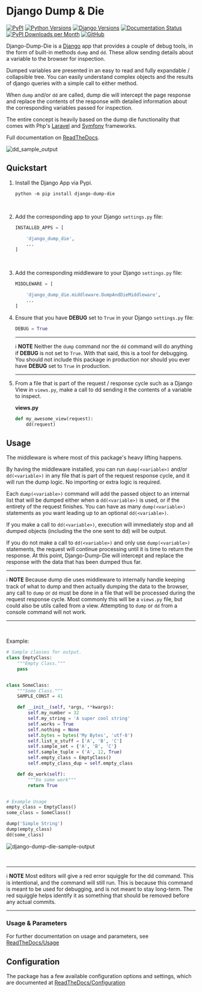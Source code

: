 Django Dump & Die
============================

[![PyPI](https://img.shields.io/pypi/v/django-dump-die?color=blue)](https://img.shields.io/pypi/v/django-dump-die?color=blue)
[![Python Versions](https://img.shields.io/badge/python-%3E%3D3.8-brightgreen)](https://img.shields.io/badge/python-%3E%3D3.8-brightgreen)
[![Django Versions](https://img.shields.io/badge/django-%3E%3D3.2-brightgreen)](https://img.shields.io/badge/django-%3E%3D3.2-brightgreen)
[![Documentation Status](https://readthedocs.org/projects/django-dump-die/badge/?version=latest)](https://django-dump-die.readthedocs.io/en/latest/?badge=latest)
[![PyPI Downloads per Month](https://img.shields.io/pypi/dm/django-dump-die.svg)](https://pypi.python.org/pypi/django-dump-die)
[![GitHub](https://img.shields.io/github/license/DJBarnes/django-dump-die)](https://img.shields.io/github/license/DJBarnes/django-dump-die)


Django-Dump-Die is a [Django](https://www.djangoproject.com/) app that
provides a couple of debug tools, in the form of built-in methods
`dump` and `dd`. These allow sending details about a variable to the
browser for inspection.

Dumped variables are presented in an easy to read and
fully expandable / collapsible tree. You can easily understand complex objects
and the results of django queries with a simple call to either method.

When `dump` and/or `dd` are called, dump die will intercept the page
response and replace the contents of the response with detailed information
about the corresponding variables passed for inspection.

The entire concept is heavily based on the dump die functionality that comes
with Php's [Laravel](https://laravel.com/)
and [Symfony](https://symfony.com/) frameworks.

Full documentation on [ReadTheDocs](https://django-dump-die.readthedocs.io/en/latest/).

![dd_sample_output](https://user-images.githubusercontent.com/4390026/173413467-afcea349-a28b-42c0-bd18-5922df17b453.png)

## Quickstart
1.  Install the Django App via Pypi.
    ```shell
    python -m pip install django-dump-die
    ```

<br>

2.  Add the corresponding app to your Django ``settings.py`` file:
    ```python
    INSTALLED_APPS = [

        'django_dump_die',
        ...
    ]
    ```

<br>

3.  Add the corresponding middleware to your Django ``settings.py`` file:
    ```python
    MIDDLEWARE = [

        'django_dump_die.middleware.DumpAndDieMiddleware',
        ...
    ]
    ```

4.  Ensure that you have **DEBUG** set to ``True`` in your Django ``settings.py`` file:
    ```python
    DEBUG = True
    ```

    ---
    :information_source: **NOTE**
    Neither the `dump` command nor the `dd` command will do anything if **DEBUG** is not set to `True`.
    With that said, this is a tool for debugging. You should not include this package
    in production nor should you ever have **DEBUG** set to `True` in production.

    ---

5.  From a file that is part of the request / response cycle such as a Django
    View in `views.py`, make a call to dd sending it the contents of a variable
    to inspect.

    **views.py**
    ```python
    def my_awesome_view(request):
        dd(request)
    ```

## Usage
The middleware is where most of this package's heavy lifting happens.

By having the middleware installed, you can run ``dump(<variable>)`` and/or
``dd(<variable>)`` in any file that is part of the request response cycle,
and it will run the dump logic. No importing or extra logic is required.

Each ``dump(<variable>)`` command will add the passed object to an internal
list that will be dumped either when a ``dd(<variable>)`` is used, or if the
entirety of the request finishes. You can have as many ``dump(<variable>)``
statements as you want leading up to an optional ``dd(<variable>)``.

If you make a call to ``dd(<variable>)``, execution will immediately stop
and all dumped objects (including the the one sent to dd) will be output.

If you do not make a call to ``dd(<variable>)`` and only use
``dump(<variable>)`` statements, the request will continue processing until
it is time to return the response. At this point, Django-Dump-Die will
intercept and replace the response with the data that has been dumped thus
far.

---
:information_source: **NOTE**
Because dump die uses middleware to internally handle keeping track of
what to dump and then actually dumping the data to the browser, any
call to ``dump`` or ``dd`` must be done in a file that will be processed
during the request response cycle. Most commonly this will be a
``views.py`` file, but could also be utils called from a view.
Attempting to ``dump`` or ``dd`` from a console command will not work.

---

<br>

Example:
```python
# Sample classes for output.
class EmptyClass:
    """Empty Class."""
    pass


class SomeClass:
    """Some Class."""
    SAMPLE_CONST = 41

    def __init__(self, *args, **kwargs):
        self.my_number = 32
        self.my_string = 'A super cool string'
        self.works = True
        self.nothing = None
        self.bytes = bytes('My Bytes', 'utf-8')
        self.list_o_stuff = ['A', 'B', 'C']
        self.sample_set = {'A', 'B', 'C'}
        self.sample_tuple = ('A', 12, True)
        self.empty_class = EmptyClass()
        self.empty_class_dup = self.empty_class

    def do_work(self):
        """Do some work"""
        return True


# Example Usage
empty_class = EmptyClass()
some_class = SomeClass()

dump('Simple String')
dump(empty_class)
dd(some_class)
```
![django-dump-die-sample-output](https://user-images.githubusercontent.com/4390026/159033583-b2d4d98e-52c1-487e-93a3-5c56e7038893.png)

<br>

---
:information_source: **NOTE**
Most editors will give a red error squiggle for the dd command.
This is intentional, and the command will still run. This is because this
command is meant to be used for debugging, and is not meant to stay
long-term. The red squiggle helps identify it as something that should be
removed before any actual commits.

---

### Usage & Parameters
For further documentation on usage and parameters, see
[ReadTheDocs/Usage](https://django-dump-die.readthedocs.io/en/latest/usage.html)


## Configuration
The package has a few available configuration options and settings, which are
documented at
[ReadTheDocs/Configuration](https://django-dump-die.readthedocs.io/en/latest/configuration.html)
